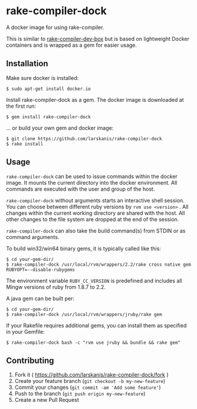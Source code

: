 # rake-compiler-dock

A docker image for using rake-compiler.

This is similar to [rake-compiler-dev-box](https://github.com/tjschuck/rake-compiler-dev-box) but is based on lightweight Docker containers and is wrapped as a gem for easier usage.

## Installation

Make sure docker is installed:

    $ sudo apt-get install docker.io

Install rake-compiler-dock as a gem. The docker image is downloaded at the first run:

    $ gem install rake-compiler-dock

... or build your own gem and docker image:

    $ git clone https://github.com/larskanis/rake-compiler-dock
    $ rake install

## Usage

`rake-compiler-dock` can be used to issue commands within the docker image.
It mounts the current directory into the docker environment.
All commands are executed with the user and group of the host.

`rake-compiler-dock` without arguments starts an interactive shell session.
You can choose between different ruby versions by `rvm use <version>` .
All changes within the current working directory are shared with the host.
All other changes to the file system are dropped at the end of the session.

`rake-compiler-dock` can also take the build command(s) from STDIN or as command arguments.

To build win32/win64 binary gems, it is typically called like this:

    $ cd your-gem-dir/
    $ rake-compiler-dock /usr/local/rvm/wrappers/2.2/rake cross native gem RUBYOPT=--disable-rubygems

The environment variable `RUBY_CC_VERSION` is predefined and includes all Mingw versions of ruby from 1.8.7 to 2.2.

A java gem can be built per:

    $ cd your-gem-dir/
    $ rake-compiler-dock /usr/local/rvm/wrappers/jruby/rake gem

If your Rakefile requires additional gems, you can install them as specified in your Gemfile:

    $ rake-compiler-dock bash -c "rvm use jruby && bundle && rake gem"

## Contributing

1. Fork it ( https://github.com/larskanis/rake-compiler-dock/fork )
2. Create your feature branch (`git checkout -b my-new-feature`)
3. Commit your changes (`git commit -am 'Add some feature'`)
4. Push to the branch (`git push origin my-new-feature`)
5. Create a new Pull Request
